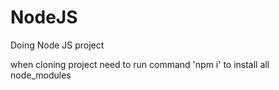 # NodeJS

Doing Node JS project

when cloning project need to run command 'npm i' to install all node_modules
